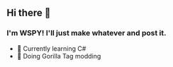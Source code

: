 ## Hi there 👋

### I'm WSPY! I'll just make whatever and post it.

- 🌱 Currently learning C#
- 🦍 Doing Gorilla Tag modding



<!--
**him-WSPY/him-WSPY** is a ✨ _special_ ✨ repository because its `README.md` (this file) appears on your GitHub profile.

Here are some ideas to get you started:

- 🔭 I’m currently working on ...
- 🌱 I’m currently learning ...
- 👯 I’m looking to collaborate on ...
- 🤔 I’m looking for help with ...
- 💬 Ask me about ...
- 📫 How to reach me: ...
- 😄 Pronouns: ...
- ⚡ Fun fact: ...
-->
